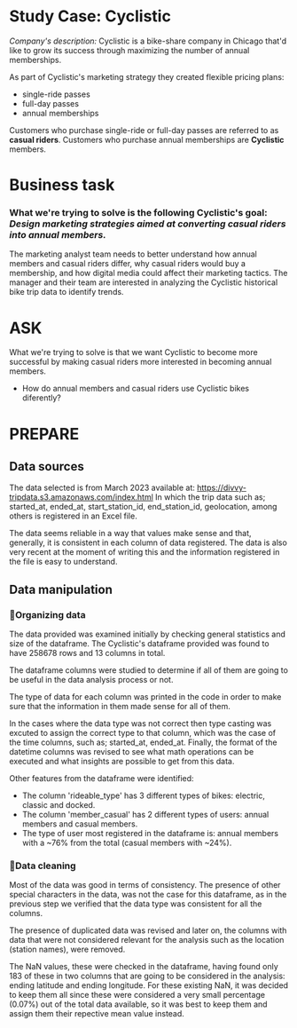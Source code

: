 # **Study Case: Cyclistic**

*Company's description:* Cyclistic is a bike-share company in Chicago that'd like to grow its success through maximizing the number of annual memberships.

As part of Cyclistic's marketing strategy they created flexible pricing plans:
 - single-ride passes
 - full-day passes
 - annual memberships  

Customers who purchase single-ride or full-day passes are referred to as **casual riders**. Customers who purchase annual memberships are **Cyclistic** members.

# Business task
### What we're trying to solve is the following Cyclistic's goal: ***Design marketing strategies aimed at converting casual riders into annual members.***
 
 The marketing analyst team needs to better understand how annual members and casual riders differ, why
 casual riders would buy a membership, and how digital media could affect their marketing tactics. The manager and their team are interested in analyzing the Cyclistic historical bike trip data to identify trends.

# **ASK**
What we're trying to solve is that we want Cyclistic to become more successful by making casual riders more interested in becoming annual members.
* How do annual members and casual riders use Cyclistic bikes diferently?

# **PREPARE**
## Data sources
The data selected is from March 2023 available at: https://divvy-tripdata.s3.amazonaws.com/index.html
In which the trip data such as; started_at, ended_at, start_station_id, end_station_id, geolocation, among others is registered in an Excel file.

The data seems reliable in a way that values make sense and that, generally, it is consistent in each column of data registered. The data is also very recent at the moment of writing this and the information registered in the file is easy to understand.

## Data manipulation

### 🌟**Organizing data**
The data provided was examined initially by checking general statistics and size of the dataframe. The Cyclistic's dataframe provided was found to have 258678 rows and 13 columns in total.

The dataframe columns were studied to determine if all of them are going to be useful in the data analysis process or not. 

The type of data for each column was printed in the code in order to make sure that the information in them made sense for all of them. 

In the cases where the data type was not correct then type casting was excuted to assign the correct type to that column, which was the case of the time columns, such as; started_at, ended_at. Finally, the format of the datetime columns was revised to see what math operations can be executed and what insights are possible to get from this data.

Other features from the dataframe were identified:
- The column 'rideable_type' has 3 different types of bikes: electric, classic and docked.
- The column 'member_casual' has 2 different types of users: annual members and casual members.
- The type of user most registered in the dataframe is: annual members with a ~76% from the total (casual members with ~24%).

### 🌟**Data cleaning**
Most of the data was good in terms of consistency. The presence of other special characters in the data, was not the case for this dataframe, as in the previous step we verified that the data type was consistent for all the columns. 

The presence of duplicated data was revised and later on, the columns with data that were not considered relevant for the analysis such as the location (station names), were removed. 

The NaN values, these were checked in the dataframe, having found only 183 of these in two columns that are going to be considered in the analysis: ending latitude and ending longitude. For these existing NaN, it was decided to keep them all since these were considered a very small percentage (0.07%) out of the total data available, so it was best to keep them and assign them their repective mean value instead.












